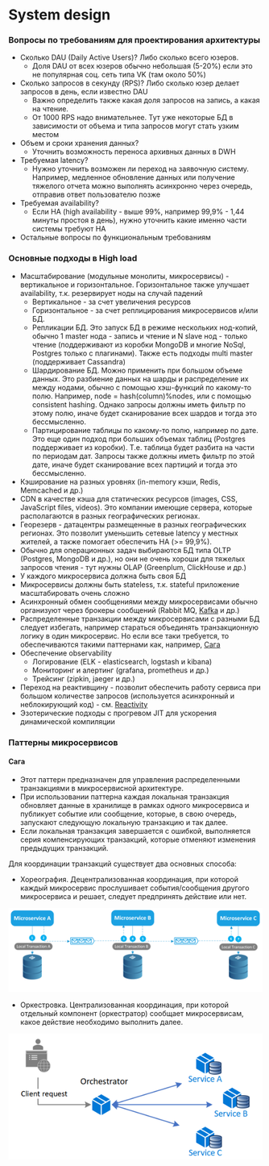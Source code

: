 # System design

### Вопросы по требованиям для проектирования архитектуры
+ Сколько DAU (Daily Active Users)? Либо сколько всего юзеров. 
  + Доля DAU от всех юзеров обычно небольшая (5-20%) если это не популярная соц. сеть типа VK (там около 50%)
+ Сколько запросов в секунду (RPS)? Либо сколько юзер делает запросов в день, если известно DAU
  + Важно определить также какая доля запросов на запись, а какая на чтение.
  + От 1000 RPS надо внимательнее. Тут уже некоторые БД в зависимости от объема и типа запросов могут стать узким местом
+ Объем и сроки хранения данных? 
  + Уточнить возможность переноса архивных данных в DWH
+ Требуемая latency?
  + Нужно уточнить возможен ли переход на заявочную систему. Например, медленное обновление данных или получение тяжелого отчета можно выполнять асинхронно через очередь, отправив ответ пользователю позже
+ Требуемая availability?
  + Если HA (high availability - выше 99%, например 99,9% - 1,44 минуты простоя в день), нужно уточнить какие именно части системы требуют HA
+ Остальные вопросы по функциональным требованиям

### Основные подходы в High load
+ Масштабирование (модульные монолиты, микросервисы) - вертикальное и горизонтальное. Горизонтальное также улучшает availability, т.к. резервирует ноды на случай падений
  + Вертикальное - за счет увеличения ресурсов
  + Горизонтальное - за счет реплицирования микросервисов и/или БД.
  + Репликации БД. Это запуск БД в режиме нескольких нод-копий, обычно 1 master нода - запись и чтение и N slave нод - только чтение (поддерживают из коробки MongoDB и многие NoSql, Postgres только с плагинами). Также есть подходы multi master (поддерживает Cassandra)
  + Шардирование БД. Можно применить при большом объеме данных. Это разбиение данных на шарды и распределение их между нодами, обычно с помощью хэш-функций по какому-то полю. Например, node = hash(column)%nodes, или с помощью consistent hashing. Однако запросы должны иметь фильтр по этому полю, иначе будет сканирование всех шардов и тогда это бессмысленно.
  + Партицирование таблицы по какому-то полю, например по дате. Это еще один подход при больших объемах таблиц (Postgres поддерживает из коробки). Т.е. таблица будет разбита на части по периодам дат. Запросы также должны иметь фильтр по этой дате, иначе будет сканирование всех партиций и тогда это бессмысленно.
+ Кэширование на разных уровнях (in-memory кэши, Redis, Memcached и др.)
+ CDN в качестве кэша для статических ресурсов (images, CSS, JavaScript files, videos). Это компании имеющие сервера, которые располагаются в разных географических регионах. 
+ Георезерв - датацентры размещенные в разных географических регионах. Это позволит уменьшить сетевые latency у местных жителей, а также помогает обеспечить HA (>= 99,9%).
+ Обычно для операционных задач выбираются БД типа OLTP (Postgres, MongoDB и др.), но они не очень хороши для тяжелых запросов чтения - тут нужны OLAP (Greenplum, ClickHouse и др.)
+ У каждого микросервиса должна быть своя БД
+ Микросервисы должны быть stateless, т.к. stateful приложение масштабировать очень сложно
+ Асинхронный обмен сообщениями между микросервисами обычно организуют через брокеры сообщений (Rabbit MQ, [Kafka](kafka.md) и др.)
+ Распределенные транзакции между микросервисами с разными БД следует избегать, например стараться объединять транзакционную логику в один микросервис. Но если все таки требуется, то обеспечиваются такими паттернами как, например, [Сага](system_design.md#Сага)
+ Обеспечение observability
  + Логирование (ELK - elasticsearch, logstash и kibana)
  + Мониторинг и алертинг (grafana, prometheus и др.)
  + Трейсинг (zipkin, jaeger и др.)
+ Переход на реактивщину - позволит обеспечить работу сервиса при большом количестве запросов (используется асинхронный и неблокирующий код) - см. [Reactivity](concurrency.md#Реактивность)
+ Эзотерические подходы с прогревом JIT для ускорения динамической компиляции

### Паттерны микросервисов

#### Сага
+ Этот паттерн предназначен для управления распределенными транзакциями в микросервисной архитектуре.
+ При использовании паттерна каждая локальная транзакция обновляет данные в хранилище в рамках одного микросервиса и публикует событие или сообщение, которые, в свою очередь, запускают следующую локальную транзакцию и так далее.
+ Если локальная транзакция завершается с ошибкой, выполняется серия компенсирующих транзакций, которые отменяют изменения предыдущих транзакций.

Для координации транзакций существует два основных способа:

+ Хореография. Децентрализованная координация, при которой каждый микросервис прослушивает события/сообщения другого микросервиса и решает, следует предпринять действие или нет.
<img width="700" alt="saga-choreography.png" src="resources/saga-choreography.png">

+ Оркестровка. Централизованная координация, при которой отдельный компонент (оркестратор) сообщает микросервисам, какое действие необходимо выполнить далее.
<img width="600" alt="saga-orchestration.png" src="resources/saga-orchestration.png">
